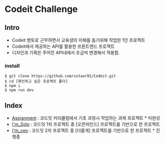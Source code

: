 # Codeit Challenge

## Intro

- Codeit 멘토로 근무하면서 교육생의 이해를 돕기위해 작업한 1인 프로젝트
- Codeit에서 제공하는 API를 활용한 프론트엔드 프로젝트
- 디자인과 기획은 주어진 API내에서 조금씩 변경해서 적용함.

### install

```
$ git clone https://github.com/sstaar91/Codeit.git
$ cd [확인하고 싶은 프로젝트 폴더]
$ npm i
$ npm run dev
```

## Index

- [Assignment](https://github.com/sstaar91/Codeit/tree/main/Assignment) : 코드잇 커리큘럼에서 기초 과정시 작업하는 과제 프로젝트 \* 미완성
- [I'm_Solo](https://github.com/sstaar91/Codeit/tree/main/I'm_Solo) : 코드잇 1차 프로젝트 중 [오픈마인드] 프로젝트를 기반으로 한 프로젝트
- [I'm_ceo](https://github.com/sstaar91/Codeit/tree/main/I'm_ceo) : 코드잇 2차 프로젝트 중 [더줄게] 프로젝트를 기반으로 한 프로젝트 \* 진행중
